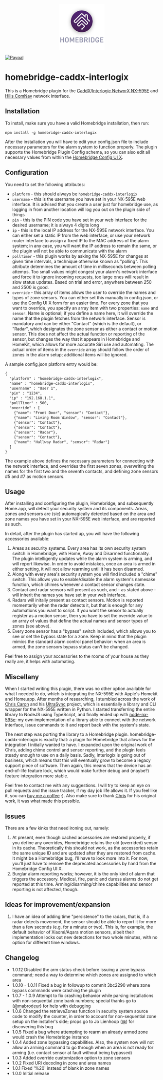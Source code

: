 
<p align="center">

<img src="https://github.com/homebridge/branding/raw/master/logos/homebridge-wordmark-logo-vertical.png" width="150">

[![Paypal](https://img.shields.io/badge/paypal-donate-green.svg)](https://paypal.me/flareman?locale.x=en_US)

</p>

# homebridge-caddx-interlogix

This is a Homebridge plugin for the [CaddX](https://caddx.gr/product/nx-595e/)/[Interlogic NetworX NX-595E](https://www.interlogix.com/intrusion/product/networx-ip-communication-module) and [Hills ComNav](https://www.hills.com.au/p/fire_security/alarms_intrusion/expansion_modules/Hills-Comnav/S2096A) network interface.


## Installation

To install, make sure you have a valid Homebridge installation, then run:

```
npm install -g homebridge-caddx-interlogix
```

After the installation you will have to edit your config.json file to include necessary parameters for the alarm system to function properly. The plugin supports the Homebridge Plugin Config schema, so you can also edit all necessary values from within the [Homebridge Config UI X](https://github.com/oznu/homebridge-config-ui-x).

## Configuration

You need to set the following attributes:

* `platform` - this should always be `homebridge-caddx-interlogix`
* `username` - this is the username you have set in your NX-595E web interface. It is advised that you create a user just for homebridge use, as logging in from another location will log you out on the plugin side of things
* `pin` - this is the PIN code you have set in your web interface for the desired username; it is always 4 digits long
* `ip` - this is the local IP address for the NX-595E network interface. You can either set a static IP from the web interface, or use your network router interface to assign a fixed IP to the MAC address of the alarm system; in any case, you will want the IP address to remain the same, or the plugin will not be able to communicate with the alarm
* `pollTimer` - this plugin works by asking the NX-595E for changes at given time intervals, a technique otherwise known as "polling". This attribute determines the amount of time in milliseconds between polling attemps. Too small values might congest your alarm's network interface and force it to ignore incoming requests, too large ones will result in slow status updates. Based on trial and error, anywhere between 250 and 2500 is good.
* `override` - this array of items allows the user to override the names and types of zone sensors. You can either set this manually in config.json, or use the Config UI X form for an easier time. For every zone that you want to override, you specify an array item with two properties: `name` and `sensor`. Name is optional; if you define a name here, it will override the name that the plugin fetches from the network interface. Sensor is mandatory and can be either "Contact" (which is the default), or "Radar", which designates the zone sensor as either a contact or motion sensor. This does not affect the actual function or reporting of the sensor, but changes the way that it appears in Homebridge and HomeKit, which allows for more accurate Siri use and automating. The actual order of items in the `override` array should follow the order of zones in the alarm setup; additional items will be ignored.


A sample config.json platform entry would be:
```
{
  "platform" : "homebridge-caddx-interlogix",
  "name" : "homebridge-caddx-interlogix",
  "username" : "User 1",
  "pin" : "1234",
  "ip" : "192.168.1.1",
  "pollTimer" : 500,
  "override" : [
    {"name": "Front Door", "sensor": "Contact"},
    {"name": "Living Room Window", "sensor": "Contact"},
    {"sensor": "Contact"},
    {"sensor": "Contact"},
    {"sensor": "Radar"},
    {"sensor": "Contact"},
    {"name": "Hallway Radar", "sensor": "Radar"}
  ]
}
```

The example above defines the necessary parameters for connecting with the network interface, and overrides the first seven zones, overwriting the names for the first two and the seventh contacts, and defining zone sensors \#5 and \#7 as motion sensors.

## Usage

After installing and configuring the plugin, Homebridge, and subsequently Home.app, will detect your security system and its components. Areas, zones and sensors are (sic) automagically detected based on the area and zone names you have set in your NX-595E web interface, and are reported as such.

In detail, after the plugin has started up, you will have the following accessories available:

1. Areas as security systems. Every area has its own security system switch in Homebridge, with Home, Away and Disarmed functionality. The plugin intelligently updates while the alarm system is arming, and will report likewise. In order to avoid mistakes, once an area is armed in either setting, it will not allow rearming until it has been disarmed.
2. Along with every area's security system you will find included a "chime" switch. This allows you to enable/disable the alarm system's namesake function, which chimes whenever a contact sensor changes state.
3. Contact and radar sensors will present as such, and - as stated above - will inherit the names you have set in your web interface.
4. Radars will initally present as contact sensors. Motion is reported momentarily when the radar detects it, but that is enough for any automations you want to script. If you want the sensor to actually register as a motion sensor, then you have to set the override value to an array of values that define the actual names and sensor types of zones (see above).
5. Every zone sensor has a "bypass" switch included, which allows you to see or set the bypass state for a zone. Keep in mind that the plugin mimics the standard alarm control panel behavior: when an area is armed, the zone sensors bypass status can't be changed.

Feel free to assign your accessories to the rooms of your house as they really are, it helps with automating.

## Miscellany

When I started writing this plugin, there was no other option available for what I needed to do, which is integrating the NX-595E with Apple's Homekit and Home.app. After months of researching, I stumbled across the work of [Chris Caron](https://github.com/caronc) and his [UltraSync](https://github.com/caronc/ultrasync) project, which is essentially a library and CLI wrapper for the NX-595E written in Python. I started transferring the entire library to NodeJS using TypeScript, and finally ended up with [node-nx-595e](https://github.com/flareman/node-nx-595e): my own implementation of a library able to connect with the network interface, issue commands to it and report back with the system's state.

The next step was porting the library to a Homebridge plugin. homebridge-caddx-interlogix is exactly that: a plugin for Homebridge that allows for the integration I initially wanted to have. I expanded upon the original work of Chris, adding chime control and sensor reporting, and the plugin feels steady enough to use on a daily basis. Sadly, Interlogix is going out of business, which means that this will eventually grow to become a legacy support piece of software. Then again, this means that the device has an end-of-life feature lock, which would make further debug and (maybe?) feature integration more stable.

Feel free to contact me with any suggestions. I will try to keep an eye on pull requests and the issue tracker, if my day job life allows it. If you feel like it, you can [buy me a coffee](https://paypal.me/flareman?locale.x=en_US) :). Also make sure to thank [Chris](https://github.com/caronc) for his original work, it was what made this possible.

## Issues
There are a few kinks that need ironing out, namely:

1. At present, even though cached accessories are restored properly, if you define any overrides, Homebridge retains the old (overrided) sensor in its cache. Theoretically this should not work, as the accessories retain the same unique ID and are updated after they are restored from cache. It might be a Homebridge bug, I'll have to look more into it. For now, you'll just have to remove the deprecated accessories by hand from the Homebridge Config UI X.
2. Burglar alarm reporting works; however, it is the only kind of alarm that triggers the accessory. Medical, fire, panic and duress alarms do not get reported at this time. Arming/disarming/chime capabilities and sensor reporting is not affected, though.

## Ideas for improvement/expansion
1. I have an idea of adding time "persistence" to the radars, that is, if a radar detects movement, the sensor should be able to report it for more than a few seconds (e.g. for a minute or two). This is, for example, the default behavior of Xiaomi/Aqara motion sensors, albeit their implementation locks out new detections for two whole minutes, with no option for different time windows.

## Changelog

* 1.0.12 Disabled the arm status check before issuing a zone bypass command; need a way to determine which zones are assigned to which area
* 1.0.10 - 1.0.11 Fixed a bug in followup to commit 3bc2290 where zone bypass commands were crashing the plugin
* 1.0.7 - 1.0.9 Attempt to fix crashing behavior while parsing installations with non-sequential zone bank numbers; special thanks go to  ([@mabrodeur](https://github.com/mabrodeur)) for help with debugging
* 1.0.6 Changed the retrieveZones function in security system source code to modify the counter, in order to account for non-sequential zone setup on the installer's side; props go to Jo Lienhoop ([@](https://github.com/JoHoop)) for discovering this bug
* 1.0.5 Fixed a bug where attempting to rearm an already armed zone would crash the Homebridge instance
* 1.0.4 Added zone bypassing capabilities. Also, the system now will not allow an arming command to go through when an area is not ready for arming (i.e. contact sensor at fault without being bypassed)
* 1.0.3 Added override customization option to zone sensors
* 1.0.2 Fixed URI decoding in zone and area names
* 1.0.1 Fixed '%20' instead of blank in zone names
* 1.0.0 Initial release
